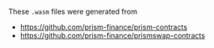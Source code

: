These `.wasm` files were generated from 

- https://github.com/prism-finance/prism-contracts
- https://github.com/prism-finance/prismswap-contracts